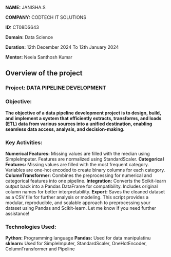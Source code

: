 **NAME:** JANISHA.S

**COMPANY:**  CODTECH IT SOLUTIONS

**ID:** CT08DS643

**Domain:** Data Science

**Duration:** 12th December 2024 To 12th January 2024

**Mentor:** Neela Santhosh Kumar

## Overview of the project
### Project: DATA PIPELINE DEVELOPMENT
### Objective:
**The objective of a data pipeline development project is to design, build, and implement a system that efficiently extracts, transforms, and loads (ETL) data from various sources into a unified destination, enabling seamless data access, analysis, and decision-making.** 

### Key Activities: 
**Numerical Features:** 
Missing values are filled with the median using SimpleImputer.
Features are normalized using StandardScaler.
**Categorical Features:**
Missing values are filled with the most frequent category.
Variables are one-hot encoded to create binary columns for each category.
**ColumnTransformer:**
Combines the preprocessing for numerical and categorical features into one pipeline.
**Integration:**
Converts the Scikit-learn output back into a Pandas DataFrame for compatibility.
Includes original column names for better interpretability.
**Export:**
Saves the cleaned dataset as a CSV file for further analysis or modeling.
This script provides a modular, reproducible, and scalable approach to preprocessing your dataset using Pandas and Scikit-learn. Let me know if you need further assistance!

### Technologies Used:
**Python:** Programming language
**Pandas:** Used for data manipulatinu
**sklearn:** Used for SimpleImputer, StandardScaler, OneHotEncoder, ColumnTransformer and Pipeline
